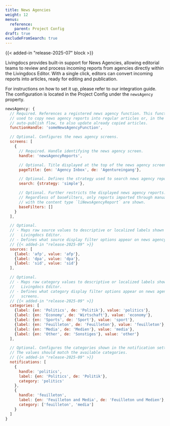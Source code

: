 ```yaml
---
title: News Agencies
weight: 12
menus:
  reference:
    parent: Project Config
draft: true
excludeFromSearch: true
---
```


{{< added-in "release-2025-07" block >}}

Livingdocs provides built-in support for News Agencies, allowing editorial teams to review and process incoming reports from agencies directly within the Livingdocs Editor. With a single click, editors can convert incoming reports into articles, ready for editing and publication.

<!-- For instructions on how to set it up, please refer to our [integration guide]({{< ref "/guides/integrations/news-agencies" >}}).  -->

For instructions on how to set it up, please refer to our integration guide.
The configuration is located in the Project Config under the `newsAgency` property.

```js
newsAgency: {
  // Required. References a registered news agency function. This function is
  // used to copy news agency reports into regular articles or, in the
  // auto-publish flow, to also update already copied articles.
  functionHandle: 'someNewsAgencyFunction',

  // Optional. Configures the news agency screens.
  screens: [
    {
      // Required. Handle identifying the news agency screen.
      handle: 'newsAgencyReports',

      // Optional. Title displayed at the top of the news agency screen.
      pageTitle: {en: 'Agency Inbox', de: 'Agentureingang'},

      // Optional. Defines the strategy used to search news agency reports.
      search: {strategy: 'simple'},

      // Optional. Further restricts the displayed news agency reports.
      // Regardless of baseFilters, only reports imported through manual flows
      // with the content type `liNewsAgencyReport` are shown.
      baseFilters: []
    }
  ],

  // Optional.
  // - Maps raw source values to descriptive or localized labels shown in the
  //   Livingdocs Editor.
  // - Defines what source display filter options appear on news agency screens.
  // {{< added-in "release-2025-09" >}}
  sources: [
    {label: 'afp', value: 'afp'},
    {label: 'dpa', value: 'dpa'},
    {label: 'sid', value: 'sid'}
  ],

  // Optional.
  // - Maps raw category values to descriptive or localized labels shown in the
  //   Livingdocs Editor.
  // - Defines what category display filter options appear on news agency
  //   screens.
  // {{< added-in "release-2025-09" >}}
  categories: [
    {label: {en: 'Politics', de: 'Politik'}, value: 'politics'},
    {label: {en: 'Economy', de: 'Wirtschaft'}, value: 'economy'},
    {label: {en: 'Sports', de: 'Sport'}, value: 'sport'},
    {label: {en: 'Feuilleton', de: 'Feuilleton'}, value: 'feuilleton'},
    {label: {en: 'Media', de: 'Medien'}, value: 'media'},
    {label: {en: 'Other', de: 'Sonstiges'}, value: 'other'}
  ],

  // Optional. Configures the categories shown in the notification settings.
  // The values should match the available categories.
  // {{< added-in "release-2025-09" >}}
  notifications: [
    {
      handle: 'politics',
      label: {en: 'Politics', de: 'Politik'},
      category: 'politics'
    },
    {
      handle: 'feuilleton',
      label: {en: 'Feuilleton and Media', de: 'Feuilleton und Medien'},
      category: ['feuilleton', 'media']
    }
  ]
}
```
